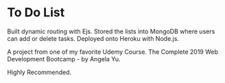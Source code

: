 # To Do List
Built dynamic routing with Ejs.
Stored the lists into MongoDB where users can add or delete tasks.
Deployed onto Heroku with Node.js.

A project from one of my favorite Udemy Course. The Complete 2019 Web Development Bootcamp - by Angela Yu.

Highly Recommended.

